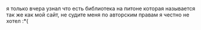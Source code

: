 я только вчера узнал что есть библиотека на питоне которая называется так же как мой сайт, не судите меня по авторским правам я честно не хотел :*(
